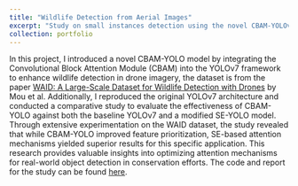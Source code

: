 ```yaml
---
title: "Wildlife Detection from Aerial Images"
excerpt: "Study on small instances detection using the novel CBAM-YOLOv7 model <br/><img src='cbam_yolo.jpg'>"
collection: portfolio
---
```


In this project, I introduced a novel CBAM-YOLO model by integrating the Convolutional Block Attention Module (CBAM) into the YOLOv7 framework to enhance wildlife detection in drone imagery, the dataset is from the paper [WAID: A Large-Scale Dataset for Wildlife Detection with Drones](https://www.mdpi.com/2076-3417/13/18/10397) by Mou et al. Additionally, I reproduced the original YOLOv7 architecture and conducted a comparative study to evaluate the effectiveness of CBAM-YOLO against both the baseline YOLOv7 and a modified SE-YOLO model. Through extensive experimentation on the WAID dataset, the study revealed that while CBAM-YOLO improved feature prioritization, SE-based attention mechanisms yielded superior results for this specific application. This research provides valuable insights into optimizing attention mechanisms for real-world object detection in conservation efforts. The code and report for the study can be found [here](https://github.com/ynitinreddy/CBAM-YOLOv7-Wildlife-Detection-in-Drone-Imagery).